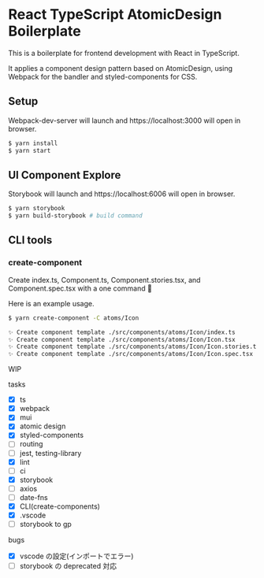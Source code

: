 # React TypeScript AtomicDesign Boilerplate

This is a boilerplate for frontend development with React in TypeScript.

It applies a component design pattern based on AtomicDesign, using Webpack for the bandler and styled-components for CSS.

## Setup

Webpack-dev-server will launch and https://localhost:3000 will open in browser.

```sh
$ yarn install
$ yarn start
```

## UI Component Explore

Storybook will launch and https://localhost:6006 will open in browser.

```sh
$ yarn storybook
$ yarn build-storybook # build command
```

## CLI tools

### create-component

Create index.ts, Component.ts, Component.stories.tsx, and Component.spec.tsx with a one command 🚀

Here is an example usage.

```sh
$ yarn create-component -C atoms/Icon

✨ Create component template ./src/components/atoms/Icon/index.ts
✨ Create component template ./src/components/atoms/Icon/Icon.tsx
✨ Create component template ./src/components/atoms/Icon/Icon.stories.tsx
✨ Create component template ./src/components/atoms/Icon/Icon.spec.tsx
```

WIP

tasks

- [x] ts
- [x] webpack
- [x] mui
- [x] atomic design
- [x] styled-components
- [ ] routing
- [ ] jest, testing-library
- [x] lint
- [ ] ci
- [x] storybook
- [ ] axios
- [ ] date-fns
- [x] CLI(create-components)
- [x] .vscode
- [ ] storybook to gp

bugs

- [x] vscode の設定(インポートでエラー)
- [ ] storybook の deprecated 対応
